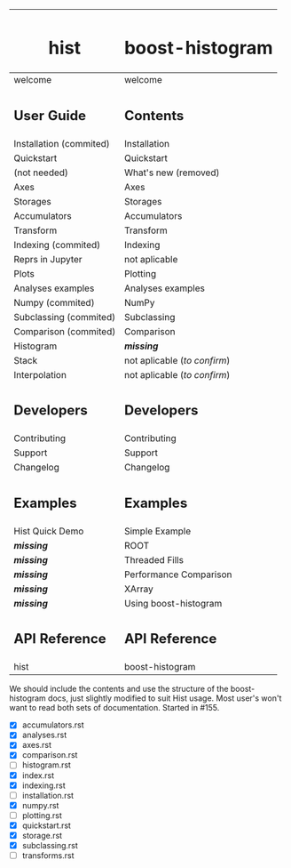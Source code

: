 | <h1>hist </h1>| <h1> boost-histogram</h1> |
|-----|----|
|welcome|welcome|
|<h2>**User Guide**</h2>|<h2>**Contents**</h2>|
|Installation (commited)|Installation|
|Quickstart|Quickstart|
|(not needed)|What's new (removed)|
|Axes|Axes|
|Storages|Storages|
|Accumulators|Accumulators|
|Transform|Transform|
|Indexing (commited)|Indexing|
|Reprs in Jupyter|not aplicable|
|Plots|Plotting|
|Analyses examples|Analyses examples|
|Numpy (commited)|NumPy|
|Subclassing (commited)|Subclassing|
|Comparison (commited)|Comparison|
|Histogram|**_missing_**|
|Stack|not aplicable (_to confirm_)|
|Interpolation|not aplicable (_to confirm_)|
|<h2>**Developers**</h2>|<h2>**Developers**</h2>|
|Contributing|Contributing|
|Support|Support|
|Changelog|Changelog|
|<h2>**Examples**</h2>|<h2>**Examples**</h2>|
|Hist Quick Demo|Simple Example|
|**_missing_**|ROOT|
|**_missing_**|Threaded Fills|
|**_missing_**|Performance Comparison|
|**_missing_**|XArray|
|**_missing_**|Using boost-histogram|
|<h2>**API Reference**</h2>|<h2>**API Reference**</h2>|
|hist|boost-histogram|

We should include the contents and use the structure of the boost-histogram docs, just slightly modified to suit Hist usage. Most user's won't want to read both sets of documentation. Started in #155.

- [x] accumulators.rst
- [x] analyses.rst
- [x] axes.rst
- [x] comparison.rst
- [ ] histogram.rst
- [x] index.rst
- [x] indexing.rst
- [ ] installation.rst
- [x] numpy.rst
- [ ] plotting.rst
- [x] quickstart.rst
- [x] storage.rst
- [x] subclassing.rst
- [ ] transforms.rst
